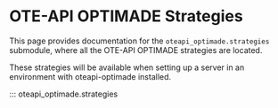 # OTE-API OPTIMADE Strategies

This page provides documentation for the `oteapi_optimade.strategies` submodule, where all the OTE-API OPTIMADE strategies are located.

These strategies will be available when setting up a server in an environment with oteapi-optimade installed.

::: oteapi_optimade.strategies
